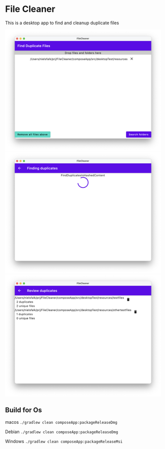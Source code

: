 # File Cleaner

This is a desktop app to find and cleanup duplicate files

![](images/dragFolders.png)
![](images/findingDuplicates.png)
![](images/reviewDuplicates.png)

## Build for Os

macos
`./gradlew clean composeApp:packageReleaseDmg`

Debian
`./gradlew clean composeApp:packageReleaseDmg`

Windows
`./gradlew clean composeApp:packageReleaseMsi`
